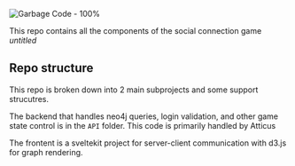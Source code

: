 ![Garbage Code - 100%](https://img.shields.io/static/v1?label=Garbage+Code&message=100%&color=2ea44f)

This repo contains all the components of the social connection game _untitled_

## Repo structure
This repo is broken down into 2 main subprojects and some support strucutres.

The backend that handles neo4j queries, login validation, and other game state control is in the `API` folder. This code is primarily handled by Atticus

The frontent is a sveltekit project for server-client communication with d3.js for graph rendering.
